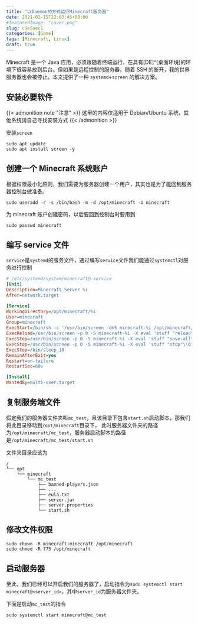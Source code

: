 ```yaml
---
title: "以Daemon的方式运行Minecraft服务器"
date: 2021-02-15T22:03:45+08:00
#featuredImage: "cover.png"
slug: c9e5aec1
categories: [Game]
tags: [Minecraft, Linux]
draft: true
---
```


Minecraft 是一个 Java 应用，必须跟随着终端运行，在具有[DE]^(桌面环境)的环境下很容易放到后台。但如果是远程控制的服务器，随着 SSH 的断开，我的世界服务器也会被停止。本文提供了一种 `systemd`+`screen` 的解决方案。

<!--more-->

## 安装必要软件

{{< admonition note "注意" >}}
这里的内容仅适用于 Debian/Ubuntu 系统，其他系统请自己寻找安装方式
{{< /admonition >}}

安装`screen`

```shell
sudo apt update
sudo apt install screen -y
```

## 创建一个 Minecraft 系统账户

根据权限最小化原则，我们需要为服务器创建一个用户，其实也是为了能回到服务器控制台做准备。

```shell
sudo useradd -r -s /bin/bash -m -d /opt/minecraft -U minecraft
```

为 minecraft 账户创建密码，以后要回到控制台时要用到

```shell
sudo passwd minecraft
```

## 编写 service 文件

`service`是`systemd`的服务文件，通过编写`service`文件我们能通过`systemctl`对服务进行控制

```ini
# /etc/systemd/system/minecraft@.service
[Unit]
Description=Minecraft Server %i
After=network.target

[Service]
WorkingDirectory=/opt/minecraft/%i
User=minecraft
Group=minecraft
ExecStart=/bin/sh -c '/usr/bin/screen -dmS minecraft-%i /opt/minecraft/%i/start.sh'
ExecReload=/usr/bin/screen -p 0 -S minecraft-%i -X eval 'stuff "reload"\\015'
ExecStop=/usr/bin/screen -p 0 -S minecraft-%i -X eval 'stuff "save-all"\\015'
ExecStop=/usr/bin/screen -p 0 -S minecraft-%i -X eval 'stuff "stop"\\015'
ExecStop=/bin/sleep 10
RemainAfterExit=yes
Restart=on-failure
RestartSec=60s

[Install]
WantedBy=multi-user.target
```

## 复制服务端文件

假定我们的服务器文件夹叫`mc_test`，且该目录下包含`start.sh`启动脚本，那我们将此目录移动到`/opt/minecraft`目录下，
此时服务器文件夹的路径为`/opt/minecraft/mc_test`，服务器启动脚本的路径是`/opt/minecraft/mc_test/start.sh`

文件夹目录应该为

```shell
/
└── opt
    └── minecraft
        └── mc_test
            ├── banned-players.json
            ├── ...
            ├── eula.txt
            ├── server.jar
            ├── server.properties
            └── start.sh
```

## 修改文件权限

```shell
sudo chown -R minecraft:minecraft /opt/minecraft
sudo chmod -R 775 /opt/minecraft 
```

## 启动服务器

至此，我们已经可以开启我们的服务器了，启动指令为`sudo systemctl start minecraft@<server_id>`，其中`server_id`为服务器文件夹。

下面是启动`mc_test`的指令

```shell
sudo systemctl start minecraft@mc_test
```
